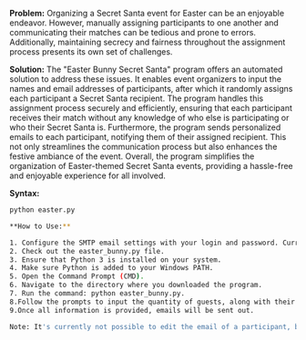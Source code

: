 **Problem:**
Organizing a Secret Santa event for Easter can be an enjoyable endeavor. However, manually assigning participants to one another and communicating their matches can be tedious and prone to errors. Additionally, maintaining secrecy and fairness throughout the assignment process presents its own set of challenges.

**Solution:**
The "Easter Bunny Secret Santa" program offers an automated solution to address these issues. It enables event organizers to input the names and email addresses of participants, after which it randomly assigns each participant a Secret Santa recipient. The program handles this assignment process securely and efficiently, ensuring that each participant receives their match without any knowledge of who else is participating or who their Secret Santa is. Furthermore, the program sends personalized emails to each participant, notifying them of their assigned recipient. This not only streamlines the communication process but also enhances the festive ambiance of the event. Overall, the program simplifies the organization of Easter-themed Secret Santa events, providing a hassle-free and enjoyable experience for all involved.

**Syntax:**
```bash
python easter.py

**How to Use:**

1. Configure the SMTP email settings with your login and password. Currently, the program is set to use a Google account named easterbunny568@gmail.com and its corresponding Google app password. You can configure any email account of your choice. Note: While the keys are public, this practice is not recommended and should be revised in the future.
2. Check out the easter_bunny.py file.
3. Ensure that Python 3 is installed on your system.
4. Make sure Python is added to your Windows PATH.
5. Open the Command Prompt (CMD).
6. Navigate to the directory where you downloaded the program.
7. Run the command: python easter_bunny.py.
8.Follow the prompts to input the quantity of guests, along with their names and email addresses.
9.Once all information is provided, emails will be sent out.

Note: It's currently not possible to edit the email of a participant, but this feature may be implemented in the future.
